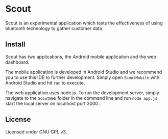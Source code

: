 Scout
=====
Scout is an experimental application which tests the effectiveness of using
bluetooth technology to gather customer data.


Install
-------

Scout has two applications, the Android mobile application and the web 
dashboard.

The mobile application is developed in Android Studio and we recommend you to
use this IDE to further development.  Simply open `ScoutMobile` with Android 
Studio and hit `run` to execute.

The web application uses node.js. To run the development server, simply 
navigate to the `ScoutWeb` folder in the command line and run `node app.js` 
start the local server on localhost port 3000 .

License
-------

Licensed under GNU GPL v3.

